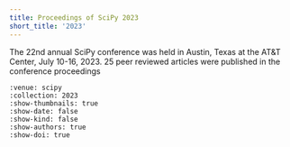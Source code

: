 ```yaml
---
title: Proceedings of SciPy 2023
short_title: '2023'
---
```


The 22nd annual SciPy conference was held in Austin, Texas at the AT&T Center, July 10-16, 2023. 25 peer reviewed articles were published in the conference proceedings

```{cn:articles}
:venue: scipy
:collection: 2023
:show-thumbnails: true
:show-date: false
:show-kind: false
:show-authors: true
:show-doi: true
```
